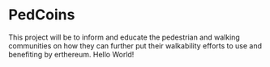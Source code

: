 # PedCoins
This project will be to inform and educate the pedestrian and walking communities on how they can further put their walkability efforts to use and benefiting by erthereum.
Hello World!

